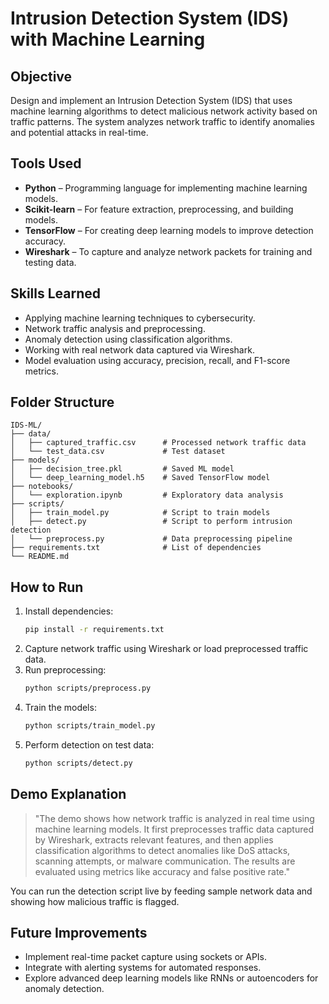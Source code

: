 # Intrusion Detection System (IDS) with Machine Learning

## Objective
Design and implement an Intrusion Detection System (IDS) that uses machine learning algorithms to detect malicious network activity based on traffic patterns. The system analyzes network traffic to identify anomalies and potential attacks in real-time.

## Tools Used
- **Python** – Programming language for implementing machine learning models.
- **Scikit-learn** – For feature extraction, preprocessing, and building models.
- **TensorFlow** – For creating deep learning models to improve detection accuracy.
- **Wireshark** – To capture and analyze network packets for training and testing data.

## Skills Learned
- Applying machine learning techniques to cybersecurity.
- Network traffic analysis and preprocessing.
- Anomaly detection using classification algorithms.
- Working with real network data captured via Wireshark.
- Model evaluation using accuracy, precision, recall, and F1-score metrics.

## Folder Structure

```
IDS-ML/
├── data/
│   ├── captured_traffic.csv      # Processed network traffic data
│   └── test_data.csv             # Test dataset
├── models/
│   ├── decision_tree.pkl         # Saved ML model
│   └── deep_learning_model.h5    # Saved TensorFlow model
├── notebooks/
│   └── exploration.ipynb         # Exploratory data analysis
├── scripts/
│   ├── train_model.py            # Script to train models
│   ├── detect.py                 # Script to perform intrusion detection
│   └── preprocess.py             # Data preprocessing pipeline
├── requirements.txt              # List of dependencies
└── README.md
```

## How to Run
1. Install dependencies:
   ```bash
   pip install -r requirements.txt
   ```
2. Capture network traffic using Wireshark or load preprocessed traffic data.
3. Run preprocessing:
   ```bash
   python scripts/preprocess.py
   ```
4. Train the models:
   ```bash
   python scripts/train_model.py
   ```
5. Perform detection on test data:
   ```bash
   python scripts/detect.py
   ```

## Demo Explanation
> "The demo shows how network traffic is analyzed in real time using machine learning models. It first preprocesses traffic data captured by Wireshark, extracts relevant features, and then applies classification algorithms to detect anomalies like DoS attacks, scanning attempts, or malware communication. The results are evaluated using metrics like accuracy and false positive rate."

You can run the detection script live by feeding sample network data and showing how malicious traffic is flagged.

## Future Improvements
- Implement real-time packet capture using sockets or APIs.
- Integrate with alerting systems for automated responses.
- Explore advanced deep learning models like RNNs or autoencoders for anomaly detection.
